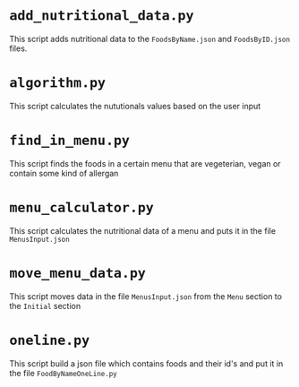 # `add_nutritional_data.py`
 
This script adds nutritional data to the `FoodsByName.json` and `FoodsByID.json` files.

# `algorithm.py` 
This script calculates the nututionals values based on the user input


# `find_in_menu.py` 

This script finds the foods in a certain menu that are vegeterian, vegan or contain some kind of allergan

# `menu_calculator.py`

This script calculates the nutritional data of a menu and puts it in the file `MenusInput.json` 

# `move_menu_data.py`

This script moves data in the file `MenusInput.json` from the `Menu` section to the `Initial` section

# `oneline.py`

This script build a json file which contains foods and their id's and put it in the file `FoodByNameOneLine.py`
